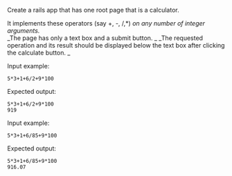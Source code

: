 Create a rails app that has one root page that is a calculator.  

It implements these operators (say +, -, /,*) _on any number of integer arguments._  
_The page has only a text box and a submit button.  _
_The requested operation and its result should be displayed below the text box after clicking the calculate button. _
 
Input example:
```
5*3+1+6/2+9*100
```
Expected output:
```
5*3+1+6/2+9*100
919
```
 
Input example:
```
5*3+1+6/85+9*100
```
Expected output:
```
5*3+1+6/85+9*100
916.07
```
